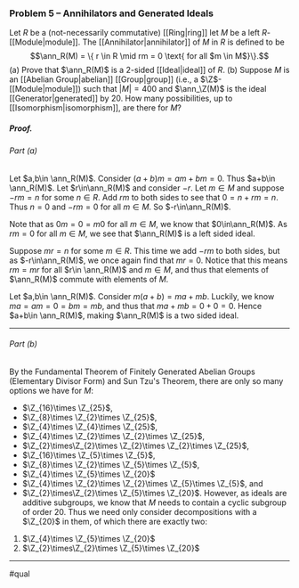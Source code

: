### Problem 5 – Annihilators and Generated Ideals
Let $R$ be a (not-necessarily commutative) [[Ring|ring]] let $M$ be a left $R$-[[Module|module]]. The [[Annihilator|annihilator]] of $M$ in $R$ is defined to be $$\ann_R(M) = \{ r \in R \mid rm = 0 \text{ for all $m \in M$}\}.$$(a) Prove that $\ann_R(M)$ is a $2$-sided [[Ideal|ideal]] of $R$.
(b) Suppose $M$ is an [[Abelian Group|abelian]] [[Group|group]] (i.e., a $\Z$-[[Module|module]]) such that $|M| = 400$ and $\ann_\Z(M)$ is the ideal [[Generator|generated]] by $20$. How many possibilities, up to [[Isomorphism|isomorphism]], are there for $M$?

##### *Proof*.
###### Part (a)
Let $a,b\in \ann_R(M)$. Consider $(a+b)m=am+bm=0$. Thus $a+b\in \ann_R(M)$. Let $r\in\ann_R(M)$ and consider $-r$. Let $m\in M$ and suppose $-rm=n$ for some $n\in R$. Add $rm$ to both sides to see that $0=n+rm=n$. Thus $n=0$ and $-rm=0$ for all $m\in M$. So $-r\in\ann_R(M)$.

Note that as $0m=0=m0$ for all $m\in M$, we know that $0\in\ann_R(M)$. As $rm=0$ for all $m\in M$, we see that $\ann_R(M)$ is a left sided ideal.

Suppose $mr=n$ for some $m\in R$. This time we add $-rm$ to both sides, but as $-r\in\ann_R(M)$, we once again find that $mr=0$. Notice that this means $rm=mr$ for all $r\in \ann_R(M)$ and $m\in M$, and thus that elements of $\ann_R(M)$ commute with elements of $M$. 

Let $a,b\in \ann_R(M)$. Consider $m(a+b)=ma+mb$.  Luckily, we know $ma=am=0=bm=mb$, and thus that $ma+mb=0+0=0$. Hence $a+b\in \ann_R(M)$, making $\ann_R(M)$ is a two sided ideal. 
***
###### Part (b)
By the Fundamental Theorem of Finitely Generated Abelian Groups (Elementary Divisor Form) and Sun Tzu's Theorem, there are only so many options we have for $M$:
- $\Z_{16}\times \Z_{25}$, 
- $\Z_{8}\times \Z_{2}\times \Z_{25}$, 
- $\Z_{4}\times \Z_{4}\times \Z_{25}$, 
- $\Z_{4}\times \Z_{2}\times \Z_{2}\times \Z_{25}$, 
- $\Z_{2}\times\Z_{2}\times \Z_{2}\times \Z_{2}\times \Z_{25}$, 
- $\Z_{16}\times \Z_{5}\times \Z_{5}$, 
- $\Z_{8}\times \Z_{2}\times \Z_{5}\times \Z_{5}$,
- $\Z_{4}\times \Z_{5}\times \Z_{20}$
- $\Z_{4}\times \Z_{2}\times \Z_{2}\times \Z_{5}\times \Z_{5}$, and 
- $\Z_{2}\times\Z_{2}\times \Z_{5}\times \Z_{20}$.
However, as ideals are additive subgroups, we know that $M$ needs to contain a cyclic subgroup of order $20$. Thus we need only consider decompositions with a $\Z_{20}$ in them, of which there are exactly two:
1. $\Z_{4}\times \Z_{5}\times \Z_{20}$
2. $\Z_{2}\times\Z_{2}\times \Z_{5}\times \Z_{20}$
***
#qual